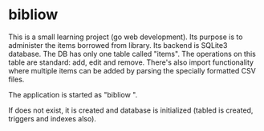 # bibliow

This is a small learning project (go web development). 
Its purpose is to administer the items borrowed from library. Its backend is SQLite3 database.
The DB has only one table called "items". The operations on this table are standard: add, edit and remove.
There's also import functionality where multiple items can be added by parsing the specially formatted 
CSV files.

The application is started as "bibliow <sqlite-file-name>". 

If <sqlite-file-name> does not exist, it is created and database is initialized (tabled is created,
triggers and indexes also).
